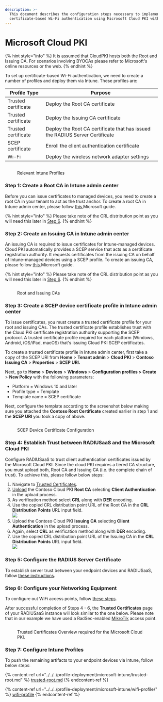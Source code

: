 ```yaml
---
description: >-
  This document describes the configuration steps necessary to implement
  certificate-based Wi-Fi authentication using Microsoft Cloud PKI with Intune.
---
```


# Microsoft Cloud PKI

{% hint style="info" %}
It is assumed that CloudPKI hosts both the Root and Issuing CA. For scenarios involving BYOCAs please refer to Microsoft's online resources or the web.
{% endhint %}

To set up certificate-based Wi-Fi authentication, we need to create a number of profiles and deploy them via Intune. These profiles are:

| Profile Type        | Purpose                                                                      |
| ------------------- | ---------------------------------------------------------------------------- |
| Trusted certificate | Deploy the Root CA certificate                                               |
| Trusted certificate | Deploy the Issuing CA certificate                                            |
| Trusted certificate | Deploy the Root CA certificate that has issued the RADIUS Server Certificate |
| SCEP certificate    | Enroll the client authentication certificate                                 |
| Wi-Fi               | Deploy the wireless network adapter settings                                 |

<figure><img src="../../../../.gitbook/assets/image (345).png" alt=""><figcaption><p>Relevant Intune Profiles</p></figcaption></figure>

### Step 1: Create a Root CA in Intune admin center <a href="#step-1-create-root-ca-in-admin-center" id="step-1-create-root-ca-in-admin-center"></a>

Before you can issue certificates to managed devices, you need to create a root CA in your tenant to act as the trust anchor. To create a root CA in Intune admin center, please follow [this ](https://learn.microsoft.com/en-gb/mem/intune/protect/microsoft-cloud-pki-configure-ca)Microsoft guide.&#x20;

{% hint style="info" %}
Please take note of the CRL distribution point as you will need this later in [Step 6](microsoft-cloud-pki.md#step-6.-configuring-your-radiusaas-instance).&#x20;
{% endhint %}

### Step 2: Create an Issuing CA in Intune admin center <a href="#step-1-create-root-ca-in-admin-center" id="step-1-create-root-ca-in-admin-center"></a>

An issuing CA is required to issue certificates for Intune-managed devices. Cloud PKI automatically provides a SCEP service that acts as a certificate registration authority. It requests certificates from the issuing CA on behalf of Intune-managed devices using a SCEP profile. To create an issuing CA, please follow [this ](https://learn.microsoft.com/en-gb/mem/intune/protect/microsoft-cloud-pki-configure-ca#step-2-create-issuing-ca-in-admin-center)Microsoft guide.&#x20;

{% hint style="info" %}
Please take note of the CRL distribution point as you will need this later in [Step 6](microsoft-cloud-pki.md#step-6.-configuring-your-radiusaas-instance).
{% endhint %}

<figure><img src="../../../../.gitbook/assets/image (346).png" alt=""><figcaption><p>Root and Issuing CAs</p></figcaption></figure>

### Step 3: Create a SCEP device certificate profile in Intune admin center <a href="#step-1-create-root-ca-in-admin-center" id="step-1-create-root-ca-in-admin-center"></a>

To issue certificates, you must create a trusted certificate profile for your root and issuing CAs. The trusted certificate profile establishes trust with the Cloud PKI certificate registration authority supporting the SCEP protocol. A trusted certificate profile required for each platform (Windows, Android, iOS/iPad, macOS) that's issuing Cloud PKI SCEP certificates.&#x20;

To create a trusted certificate profile in Intune admin center, first take a copy of the SCEP URI from **Home** > **Tenant admin** > **Cloud PKI** > **Contoso Issuing CA** > **Properties** > **SCEP URI.**

Next, go to **Home** > **Devices** > **Windows** > **Configuration profiles > Create** > **New Policy** with the following parameters:&#x20;

* Platform = Windows 10 and later
* Profile type = Template
* Template name = SCEP certificate

Next, configure the template according to the screenshot below making sure you attached the **Contoso Root Certificate** created earlier in step 1 and the **SCEP URI** you took a copy of above.

<figure><img src="../../../../.gitbook/assets/image (347).png" alt=""><figcaption><p>SCEP Device Certificate Configuration</p></figcaption></figure>

### Step 4: Establish Trust between RADIUSaaS and the Microsoft Cloud PKI <a href="#step-1-create-root-ca-in-admin-center" id="step-1-create-root-ca-in-admin-center"></a>

Configure RADIUSaaS to trust client authentication certificates issued by the Microsoft Cloud PKI. Since the cloud PKI requires a tiered CA structure, you must upload both, Root CA and Issuing CA (i.e. the complete chain of trust). To achieve this, please follow below steps:

1. Navigate to [Trusted Certificates](../../../admin-portal/settings/trusted-roots.md).
2. [Upload](../../../admin-portal/settings/trusted-roots.md#add) the Contoso Cloud PKI **Root CA** selecting **Client Authentication** in the upload process.
3. As verification method select **CRL** along with **DER** encoding.
4. Use the copied CRL distribution point URL of the Root CA in the **CRL Distribution Points** URL input field.\
   ![](<../../../../.gitbook/assets/image (348).png>)
5. Upload the Contoso Cloud PKI **Issuing CA** selecting **Client Authentication** in the upload process.
6. Again, select **CRL** as verification method along with **DER** encoding.
7. Use the copied CRL distribution point URL of the Issuing CA in the **CRL Distribution Points** URL input field.\
   ![](<../../../../.gitbook/assets/image (349).png>)

### Step 5: Configure the RADIUS Server Certificate

To establish server trust between your endpoint devices and RADIUSaaS, follow [these instructions](../generic-guide.md#step-3-radius-server-certificate-configuration).

### Step 6: Configure your Networking Equipment

To configure out WiFi access points, follow [these steps](../generic-guide.md#step-4-network-equipment-configuration).

After successful completion of Steps 4 - 6, the **Trusted Certificates** page of your RADIUSaaS instance will look similar to the one below. Please note that in our example we have used a RadSec-enabled [MikroTik](../../access-point-setup/radsec-available/mikrotik.md) access point.

<figure><img src="../../../../.gitbook/assets/image (350).png" alt=""><figcaption><p>Trusted Certificates Overview required for the Microsoft Cloud PKI.</p></figcaption></figure>

### Step 7: Configure Intune Profiles

To push the remaining artifacts to your endpoint devices via Intune, follow below steps:

{% content-ref url="../../../profile-deployment/microsoft-intune/trusted-root.md" %}
[trusted-root.md](../../../profile-deployment/microsoft-intune/trusted-root.md)
{% endcontent-ref %}

{% content-ref url="../../../profile-deployment/microsoft-intune/wifi-profile/" %}
[wifi-profile](../../../profile-deployment/microsoft-intune/wifi-profile/)
{% endcontent-ref %}
